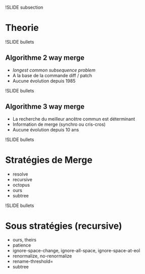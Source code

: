 !SLIDE subsection

# Theorie

!SLIDE bullets

## Algorithme **2 way merge**

* *longest common subsequence problem*
* A la base de la commande diff / patch
* Aucune évolution depuis 1985

!SLIDE bullets

## Algorithme **3 way merge**

* La recherche du meilleur ancêtre commun est déterminant
* Information de merge (synchro ou cris-cros)
* Aucune évolution depuis 10 ans

!SLIDE bullets

# Stratégies de Merge
* resolve
* recursive
* octopus
* ours
* subtree

!SLIDE bullets

# Sous stratégies (recursive)
* ours, theirs
* patience
* ignore-space-change, ignore-all-space, ignore-space-at-eol
* renormalize, no-renormalize
* rename-threshold=
* subtree
